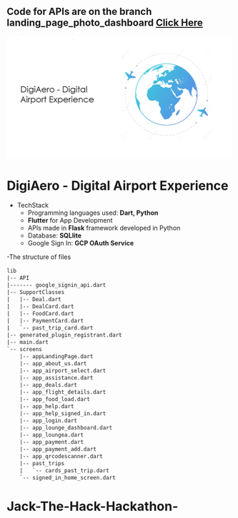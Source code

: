 ## Code for APIs are on the branch landing_page_photo_dashboard [Click Here](Jack-The-Hack-Hackathon-/tree/landing_page_photo_dashboard/landing_page_photo_dashboard)

![img](banner.png)
# DigiAero - Digital Airport Experience
- TechStack
    - Programming languages used: **Dart, Python**
    - **Flutter** for App Development
    - APIs made in **Flask** framework developed in Python
    - Database: **SQLlite** 
    - Google Sign In: **GCP OAuth Service**

-The structure of files
```
lib
|-- API
|------- google_signin_api.dart
|-- SupportClasses
|   |-- Deal.dart
|   |-- DealCard.dart
|   |-- FoodCard.dart
|   |-- PaymentCard.dart
|   `-- past_trip_card.dart
|-- generated_plugin_registrant.dart
|-- main.dart
`-- screens
    |-- appLandingPage.dart
    |-- app_about_us.dart
    |-- app_airport_select.dart
    |-- app_assistance.dart
    |-- app_deals.dart
    |-- app_flight_details.dart
    |-- app_food_load.dart
    |-- app_help.dart
    |-- app_help_signed_in.dart
    |-- app_login.dart
    |-- app_lounge_dashboard.dart
    |-- app_loungea.dart
    |-- app_payment.dart
    |-- app_payment_add.dart
    |-- app_qrcodescanner.dart
    |-- past_trips
    |   `-- cards_past_trip.dart
    `-- signed_in_home_screen.dart
```




# Jack-The-Hack-Hackathon-
